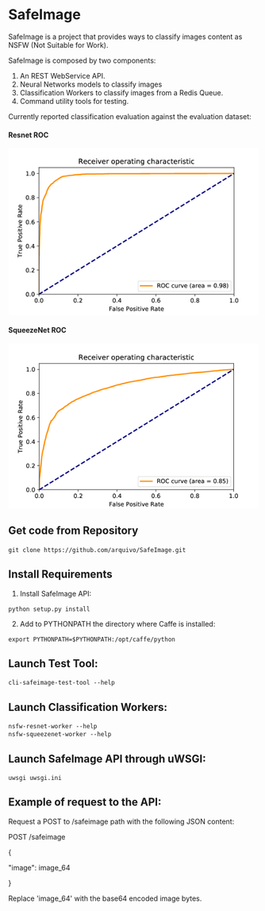 SafeImage
=========

SafeImage is a project that provides ways to classify images content as NSFW (Not Suitable for Work).

SafeImage is composed by two components:

1. An REST WebService API.
2. Neural Networks models to classify images
3. Classification Workers to classify images from a Redis Queue.
4. Command utility tools for testing.

Currently reported classification evaluation against the evaluation dataset:

#### Resnet ROC
![resnet](https://github.com/arquivo/SafeImage/blob/master/docs/Resnet_NSFW_ROC.png?raw=true "ResnetNSFW ROC")

#### SqueezeNet ROC
![squeezenet](https://github.com/arquivo/SafeImage/blob/master/docs/SqueezeNet_NSFW_ROC.png?raw=true "SqueezeNetNSFW ROC")


Get code from Repository
------------------------

``` sourceCode
git clone https://github.com/arquivo/SafeImage.git
```

Install Requirements
--------------------
1. Install SafeImage API:

``` sourceCode
python setup.py install
```
2. Add to PYTHONPATH the directory where Caffe is installed:

``` sourceCode
export PYTHONPATH=$PYTHONPATH:/opt/caffe/python
```

Launch Test Tool:
----------
``` sourceCode
cli-safeimage-test-tool --help
```

Launch Classification Workers:
------------------------------
``` sourceCode
nsfw-resnet-worker --help
nsfw-squeezenet-worker --help
```



Launch SafeImage API through uWSGI:
----------------------------------

``` sourceCode
uwsgi uwsgi.ini
```

Example of request to the API:
------------------------------
Request a POST to /safeimage path with the following JSON content:

POST /safeimage

{

  "image": image_64
  
}

Replace 'image_64' with the base64 encoded image bytes.






